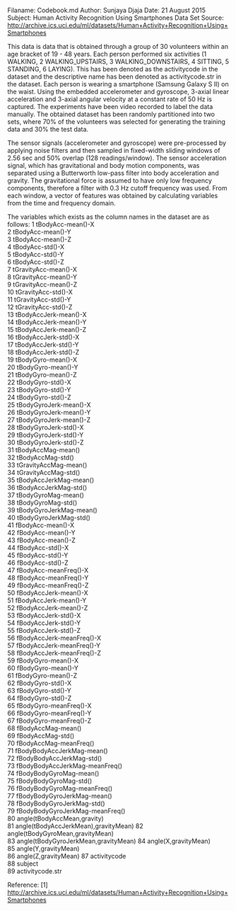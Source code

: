 Filaname: Codebook.md
Author: Sunjaya Djaja
Date: 21 August 2015
Subject: Human Activity Recognition Using Smartphones Data Set
Source: http://archive.ics.uci.edu/ml/datasets/Human+Activity+Recognition+Using+Smartphones

This data is data that is obtained through a group of 30 volunteers within an
age bracket of 19 - 48 years. Each person performed six activities (1 WALKING,
2 WALKING_UPSTAIRS, 3 WALKING_DOWNSTAIRS, 4 SITTING, 5 STANDING, 6 LAYING).
This has been denoted as the activitycode in the dataset and the descriptive
name has been denoted as activitycode.str in the dataset. Each person is wearing
a smartphone (Samsung Galaxy S II) on the waist. Using the embedded accelerometer
and gyroscope, 3-axial linear acceleration and 3-axial angular velocity
at a constant rate of 50 Hz is captured. The experiments have been video
recorded to label the data manually. The obtained dataset has been randomly
partitioned into two sets, where 70% of the volunteers was selected for 
generating the training data and 30% the test data.

The sensor signals (accelerometer and gyroscope) were pre-processed by applying 
noise filters and then sampled in fixed-width sliding windows of 2.56 sec and 50% 
overlap (128 readings/window). The sensor acceleration signal, which has gravitational 
and body motion components, was separated using a Butterworth low-pass filter into
body acceleration and gravity. The gravitational force is assumed to have only low 
frequency components, therefore a filter with 0.3 Hz cutoff frequency was used. 
From each window, a vector of features was obtained by calculating variables from 
the time and frequency domain.
	
The variables which exists as the column names in the dataset are as follows:
1	 tBodyAcc-mean()-X                    
2	 tBodyAcc-mean()-Y                   
3	 tBodyAcc-mean()-Z                    
4	 tBodyAcc-std()-X                    
5	 tBodyAcc-std()-Y                     
6	 tBodyAcc-std()-Z                    
7	 tGravityAcc-mean()-X                 
8	 tGravityAcc-mean()-Y                
9	 tGravityAcc-mean()-Z                 
10	 tGravityAcc-std()-X                 
11	 tGravityAcc-std()-Y                 
12	 tGravityAcc-std()-Z                 
13	 tBodyAccJerk-mean()-X                
14	 tBodyAccJerk-mean()-Y               
15	 tBodyAccJerk-mean()-Z                
16	 tBodyAccJerk-std()-X                
17	 tBodyAccJerk-std()-Y                 
18	 tBodyAccJerk-std()-Z                
19	 tBodyGyro-mean()-X                   
20	 tBodyGyro-mean()-Y                  
21	 tBodyGyro-mean()-Z                   
22	 tBodyGyro-std()-X                   
23	 tBodyGyro-std()-Y                    
24	 tBodyGyro-std()-Z                   
25	 tBodyGyroJerk-mean()-X               
26	 tBodyGyroJerk-mean()-Y              
27	 tBodyGyroJerk-mean()-Z               
28	 tBodyGyroJerk-std()-X               
29	 tBodyGyroJerk-std()-Y                
30	 tBodyGyroJerk-std()-Z               
31	 tBodyAccMag-mean()                   
32	 tBodyAccMag-std()                   
33	 tGravityAccMag-mean()                
34	 tGravityAccMag-std()                
35	 tBodyAccJerkMag-mean()               
36	 tBodyAccJerkMag-std()               
37	 tBodyGyroMag-mean()                  
38	 tBodyGyroMag-std()                  
39	 tBodyGyroJerkMag-mean()              
40	 tBodyGyroJerkMag-std()              
41	 fBodyAcc-mean()-X                    
42	 fBodyAcc-mean()-Y                   
43	 fBodyAcc-mean()-Z                    
44	 fBodyAcc-std()-X                    
45	 fBodyAcc-std()-Y                     
46	 fBodyAcc-std()-Z                    
47	 fBodyAcc-meanFreq()-X                
48	 fBodyAcc-meanFreq()-Y               
49	 fBodyAcc-meanFreq()-Z                
50	 fBodyAccJerk-mean()-X               
51	 fBodyAccJerk-mean()-Y                
52	 fBodyAccJerk-mean()-Z               
53	 fBodyAccJerk-std()-X                 
54	 fBodyAccJerk-std()-Y                
55	 fBodyAccJerk-std()-Z                 
56	 fBodyAccJerk-meanFreq()-X           
57	 fBodyAccJerk-meanFreq()-Y            
58	 fBodyAccJerk-meanFreq()-Z           
59	 fBodyGyro-mean()-X                   
60	 fBodyGyro-mean()-Y                  
61	 fBodyGyro-mean()-Z                   
62	 fBodyGyro-std()-X                   
63	 fBodyGyro-std()-Y                    
64	 fBodyGyro-std()-Z                   
65	 fBodyGyro-meanFreq()-X               
66	 fBodyGyro-meanFreq()-Y              
67	 fBodyGyro-meanFreq()-Z               
68	 fBodyAccMag-mean()                  
69	 fBodyAccMag-std()                    
70	 fBodyAccMag-meanFreq()              
71	 fBodyBodyAccJerkMag-mean()           
72	 fBodyBodyAccJerkMag-std()           
73	 fBodyBodyAccJerkMag-meanFreq()       
74	 fBodyBodyGyroMag-mean()             
75	 fBodyBodyGyroMag-std()               
76	 fBodyBodyGyroMag-meanFreq()         
77	 fBodyBodyGyroJerkMag-mean()          
78	 fBodyBodyGyroJerkMag-std()          
79	 fBodyBodyGyroJerkMag-meanFreq()      
80	 angle(tBodyAccMean,gravity)         
81	 angle(tBodyAccJerkMean),gravityMean)
82	 angle(tBodyGyroMean,gravityMean)   
83	 angle(tBodyGyroJerkMean,gravityMean)
84	 angle(X,gravityMean)               
85	 angle(Y,gravityMean)               
86	 angle(Z,gravityMean)
87	 activitycode                         
88	 subject                             
89	 activitycode.str  

Reference:
[1] http://archive.ics.uci.edu/ml/datasets/Human+Activity+Recognition+Using+Smartphones